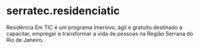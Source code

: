 # serratec.residenciatic
Residência Em TIC é um programa imersivo, ágil e gratuito destinado a capacitar, empregar e transformar a vida de pessoas na Região Serrana do Rio de Janeiro. 

